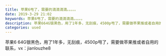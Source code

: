 ```yaml
---
title: 苹果6甩了，需要的滴滴滴滴。。。。。
date: 2019-3-29 21:02
keywords: 苹果6甩了，需要的滴滴滴滴。。。。。
description: 苹果664G银黑色，用了1年多，无刮痕，4500p甩了，需要做苹果推或者自用的联系，vx：jianlouzhe8
categories: used
---
```

<td class="t_f" id="postmessage_3342345">

苹果6 64G银黑色，用了1年多，无刮痕，4500p甩了，需要做苹果推或者自用的联系，vx：jianlouzhe8</td>
